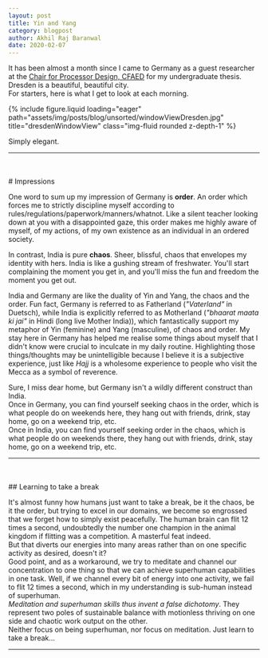 ```yaml
---
layout: post
title: Yin and Yang
category: blogpost
author: Akhil Raj Baranwal
date: 2020-02-07
---
```


It has been almost a month since I came to Germany as a guest researcher at the [Chair for Processor Design, CFAED](https://cfaed.tu-dresden.de/pd-about) for my undergraduate thesis. Dresden is a beautiful, beautiful city.  
For starters, here is what I get to look at each morning.

{% include figure.liquid loading="eager" path="assets/img/posts/blog/unsorted/windowViewDresden.jpg" title="dresdenWindowView" class="img-fluid rounded z-depth-1" %}

<div class="caption">
    Simply elegant.
</div>

---
<br>
<br>
# Impressions

One word to sum up my impression of Germany is __order__. An order which forces me to strictly
discipline myself according to rules/regulations/paperwork/manners/whatnot. Like a silent teacher looking down at you with a disappointed gaze, this order makes me highly aware of myself, of my actions, of my own existence as an individual in an ordered society.  

In contrast, India is pure __chaos__. Sheer, blissful, chaos that envelopes my identity with hers. India is like a gushing stream of freshwater. You'll start complaining the moment you get in, and you'll miss the fun and freedom the moment you get out.

India and Germany are like the duality of Yin and Yang, the chaos and the order. Fun fact, Germany is referred to as Fatherland (_"Vaterland"_ in Duetsch), while India is explicitly referred to as Motherland (_"bhaarat maata ki jai"_ in Hindi (long live Mother India)), which fantastically support my metaphor of Yin (feminine) and Yang (masculine), of chaos and order. My stay here in Germany has helped me realise some things about myself that I didn't know were crucial to inculcate in my daily routine. Highlighting those things/thoughts may be unintelligible because I believe it is a subjective experience, just like _Hajj_ is a wholesome experience to people who visit the Mecca as a symbol of reverence.  

Sure, I miss dear home, but Germany isn't a wildly different construct than India.  
Once in Germany, you can find yourself seeking chaos in the order, which is what people do on weekends here, they hang out with friends, drink, stay home, go on a weekend trip, etc.  
Once in India, you can find yourself seeking order in the chaos, which is what people do on weekends there, they hang out with friends, drink, stay home, go on a weekend trip, etc.  

---
<br>
<br>
## Learning to take a break

It's almost funny how humans just want to take a break, be it the chaos, be it the order, but trying to excel in our domains, we become so engrossed that we forget how to simply exist peacefully. The human brain can flit 12 times a second, undoubtedly the number one champion in the animal kingdom if flitting was a competition. A masterful feat indeed.  
But that diverts our energies into many areas rather than on one specific activity as desired, doesn't it?  
Good point, and as a workaround, we try to meditate and channel our concentration to one thing so that we can achieve superhuman capabilities in one task. Well, if we channel every bit of energy into one activity, we fail to flit 12 times a second, which in my understanding is sub-human instead of superhuman.  
_Meditation and superhuman skills thus invent a false dichotomy_. They represent two poles of sustainable balance with motionless thriving on one side and chaotic work output on the other.  
Neither focus on being superhuman, nor focus on meditation. Just learn to take a break...

---

